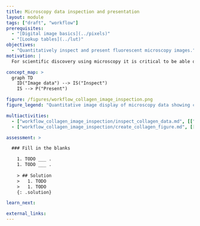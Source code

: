 ```yaml
---
title: Microscopy data inspection and presentation 
layout: module
tags: ["draft", "workflow"]
prerequisites:
  - "[Digital image basics](../pixels)"
  - "[Lookup tables](../lut)"
objectives:
  - "Quantitatively inspect and present fluorescent microscopy images."
motivation: |
  For scientific discovery using microscopy it is critical to be able quantitatively inspect and present bioimaging data. This is important at many stages, ranging from looking at the data yourself, presenting the data to lab members and finally creating a figure for a publication.  

concept_map: >
  graph TD
    ID("Image data") --> IS("Inspect")
    IS --> P("Present")

figure: /figures/workflow_collagen_image_inspection.png
figure_legend: "Quantitative image display of microscopy data showing collagen secretion of tissue culture cells. Left: 0 hours secretion; right: 96 hours secretion."

multiactivities:
  - ["workflow_collagen_image_inspection/inspect_collagen_data.md", [["ImageJ Macro", "workflow_collagen_image_inspection/inspect_collagen_data.ijm"]]]
  - ["workflow_collagen_image_inspection/create_collagen_figure.md", [["Powerpoint", "workflow_collagen_image_inspection/create_collagen_figure_powerpoint.md"]]]

assessment: >

  ### Fill in the blanks

    1. TODO ___ .
    1. TODO ___ .
    
    > ## Solution
    >   1. TODO
    >   1. TODO
    {: .solution}

learn_next:

external_links:
---
```


